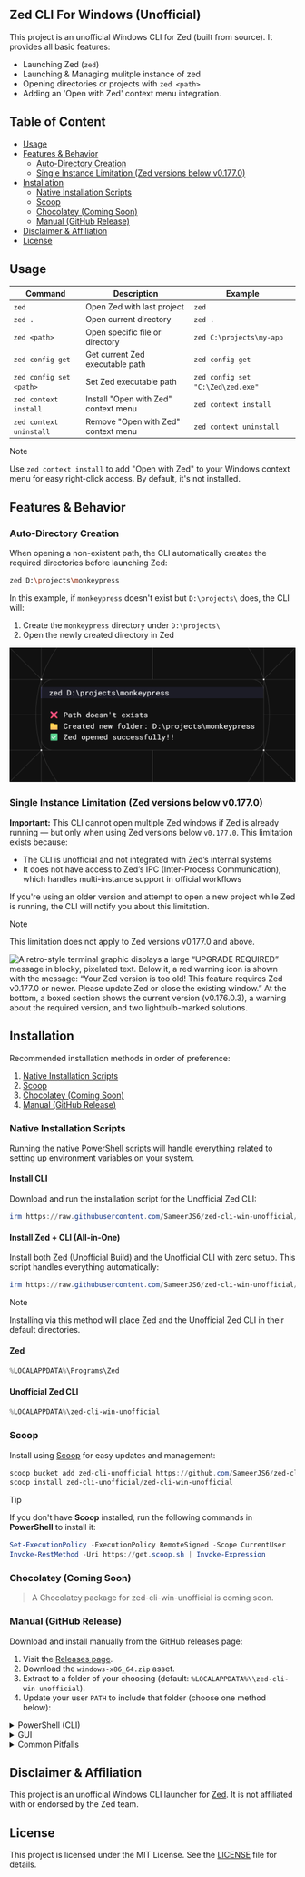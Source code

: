## Zed CLI For Windows (Unofficial)

This project is an unofficial Windows CLI for Zed (built from source). It provides all basic features:

- Launching Zed (`zed`)
- Launching & Managing mulitple instance of zed
- Opening directories or projects with `zed <path>`
- Adding an 'Open with Zed' context menu integration.

## Table of Content

- [Usage](#usage)
- [Features & Behavior](#features--behavior)
  - [Auto-Directory Creation](#auto-directory-creation)
  - [Single Instance Limitation (Zed versions below v0.177.0)](#single-instance-limitation-zed-versions-below-v01770)
- [Installation](#installation)
  - [Native Installation Scripts](#native-installation-scripts)
  - [Scoop](#scoop)
  - [Chocolatey (Coming Soon)](#chocolatey-coming-soon)
  - [Manual (GitHub Release)](#manual-github-release)
- [Disclaimer & Affiliation](#disclaimer--affiliation)
- [License](#license)

## Usage

| Command                 | Description                          | Example                           |
| ----------------------- | ------------------------------------ | --------------------------------- |
| `zed`                   | Open Zed with last project           | `zed`                             |
| `zed .`                 | Open current directory               | `zed .`                           |
| `zed <path>`            | Open specific file or directory      | `zed C:\projects\my-app`          |
| `zed config get`        | Get current Zed executable path      | `zed config get`                  |
| `zed config set <path>` | Set Zed executable path              | `zed config set "C:\Zed\zed.exe"` |
| `zed context install`   | Install "Open with Zed" context menu | `zed context install`             |
| `zed context uninstall` | Remove "Open with Zed" context menu  | `zed context uninstall`           |

> [!NOTE]
> Use `zed context install` to add "Open with Zed" to your Windows context menu for easy right-click access. By default, it's not installed.

## Features & Behavior

### Auto-Directory Creation

When opening a non-existent path, the CLI automatically creates the required directories before launching Zed:

```bash
zed D:\projects\monkeypress
```

In this example, if `monkeypress` doesn't exist but `D:\projects\` does, the CLI will:

1. Create the `monkeypress` directory under `D:\projects\`
2. Open the newly created directory in Zed

![A terminal-like window with a dark background shows a command and its output. The command entered is `zed D:\projects\monkeypress`. Below it are three lines of output](./public/auto-directory.png)

### Single Instance Limitation (Zed versions below v0.177.0)

**Important:** This CLI cannot open multiple Zed windows if Zed is already running — but only when using Zed versions below `v0.177.0`. This limitation exists because:

- The CLI is unofficial and not integrated with Zed’s internal systems
- It does not have access to Zed’s IPC (Inter-Process Communication), which handles multi-instance support in official workflows

If you're using an older version and attempt to open a new project while Zed is running, the CLI will notify you about this limitation.

> [!NOTE]
> This limitation does not apply to Zed versions v0.177.0 and above.

![
A retro-style terminal graphic displays a large “UPGRADE REQUIRED” message in blocky, pixelated text. Below it, a red warning icon is shown with the message: “Your Zed version is too old! This feature requires Zed v0.177.0 or newer. Please update Zed or close the existing window.” At the bottom, a boxed section shows the current version (v0.176.0.3), a warning about the required version, and two lightbulb-marked solutions.](./public/upgrade-required.png)

## Installation

Recommended installation methods in order of preference:

1. [Native Installation Scripts](#native-installation-scripts)
2. [Scoop](#scoop)
3. [Chocolatey (Coming Soon)](#chocolatey-coming-soon)
4. [Manual (GitHub Release)](#manual-github-release)

### Native Installation Scripts

Running the native PowerShell scripts will handle everything related to setting up environment variables on your system.

#### Install CLI

Download and run the installation script for the Unofficial Zed CLI:

```powershell
irm https://raw.githubusercontent.com/SameerJS6/zed-cli-win-unofficial/refs/heads/main/scripts/release/install-wrapper.ps1 | iex
```

#### Install Zed + CLI (All-in-One)

Install both Zed (Unofficial Build) and the Unofficial CLI with zero setup. This script handles everything automatically:

```powershell
irm https://raw.githubusercontent.com/SameerJS6/zed-cli-win-unofficial/refs/heads/main/scripts/release/install-with-zed-wrapper.ps1 | iex
```

> [!NOTE]
> Installing via this method will place Zed and the Unofficial Zed CLI in their default directories.
>
> #### Zed
>
> ```powershell
> %LOCALAPPDATA%\Programs\Zed
> ```
>
> #### Unofficial Zed CLI
>
> ```powershell
> %LOCALAPPDATA%\zed-cli-win-unofficial
> ```

### Scoop

Install using [Scoop](https://scoop.sh/) for easy updates and management:

```powershell
scoop bucket add zed-cli-unofficial https://github.com/SameerJS6/zed-cli-win-unofficial
scoop install zed-cli-unofficial/zed-cli-win-unofficial
```

> [!TIP]
> If you don't have **Scoop** installed, run the following commands in **PowerShell** to install it:
>
> ```powershell
> Set-ExecutionPolicy -ExecutionPolicy RemoteSigned -Scope CurrentUser
> Invoke-RestMethod -Uri https://get.scoop.sh | Invoke-Expression
> ```

### Chocolatey (Coming Soon)

> A Chocolatey package for zed-cli-win-unofficial is coming soon.

### Manual (GitHub Release)

Download and install manually from the GitHub releases page:

1. Visit the [Releases page](https://github.com/SameerJS6/zed-cli-win-unofficial/releases).
2. Download the `windows-x86_64.zip` asset.
3. Extract to a folder of your choosing (default: `%LOCALAPPDATA%\\zed-cli-win-unofficial`).
4. Update your user `PATH` to include that folder (choose one method below):

<details><summary>PowerShell (CLI)</summary>

```powershell
$path = "$env:LOCALAPPDATA\\zed-cli-win-unofficial"
[Environment]::SetEnvironmentVariable('PATH', $env:PATH + ';' + $path, 'User')
```

</details>

<details><summary>GUI</summary>

- Press Win, type "Environment Variables", and open "Edit user environment variables".
- Under "User variables", select "Path" → click "Edit" → click "New".
- Paste `%LOCALAPPDATA%\\zed-cli-win-unofficial` and click "OK" on all dialogs.

> [!TIP]
> If you have PowerToys installed, you can use the PowerToys _Environment Variables_ tool to manage your variables more easily.

</details>

<details><summary>Common Pitfalls</summary>

- Unblock the downloaded ZIP if prompted (Right-click → Properties → Unblock).
- Verify both `zed-cli-win-unofficial.exe` and `zed.bat` are present.
- Restart your terminal after updating the `PATH`.

</details>

## Disclaimer & Affiliation

This project is an unofficial Windows CLI launcher for [Zed](https://zed.dev). It is not affiliated with or endorsed by the Zed team.

## License

This project is licensed under the MIT License. See the [LICENSE](LICENSE) file for details.
